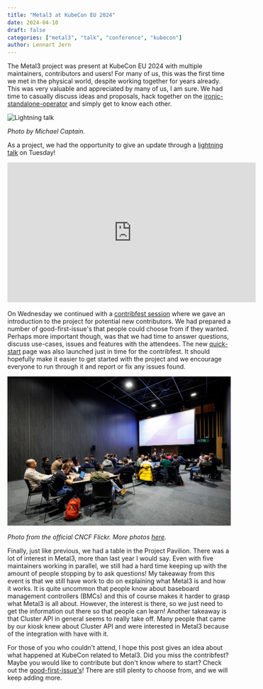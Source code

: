 ```yaml
---
title: "Metal3 at KubeCon EU 2024"
date: 2024-04-10
draft: false
categories: ["metal3", "talk", "conference", "kubecon"]
author: Lennart Jern
---
```


The Metal3 project was present at KubeCon EU 2024 with multiple maintainers,
contributors and users! For many of us, this was the first time we met in the
physical world, despite working together for years already. This was very
valuable and appreciated by many of us, I am sure. We had time to casually
discuss ideas and proposals, hack together on the
[ironic-standalone-operator](https://github.com/metal3-io/ironic-standalone-operator)
and simply get to know each other.

![Lightning
talk](/assets/2024-04-10-Metal3_at_KubeCon_EU_2024/lightningtalk.jpg)

*Photo by Michael Captain.*

As a project, we had the opportunity to give an update through a [lightning
talk](https://www.youtube.com/watch?v=6QsOQsQZQS8) on Tuesday!

<!-- markdownlint-disable no-inline-html -->
<iframe width="560" height="315" src="https://www.youtube.com/embed/6QsOQsQZQS8?si=bH5w9svPxM1NE8Le" title="YouTube video player" frameborder="0" allow="accelerometer; autoplay; clipboard-write; encrypted-media; gyroscope; picture-in-picture; web-share" referrerpolicy="strict-origin-when-cross-origin" allowfullscreen></iframe>
<!-- markdownlint-enable no-inline-html -->

On Wednesday we continued with a [contribfest session](https://kccnceu2024.sched.com/event/1YheY)
where we gave an introduction to the project for potential new contributors. We
had prepared a number of good-first-issue's that people could choose from if
they wanted. Perhaps more important though, was that we had time to answer
questions, discuss use-cases, issues and features with the attendees. The new
[quick-start](https://book.metal3.io/quick-start) page was also launched just in
time for the contribfest. It should hopefully make it easier to get started with
the project and we encourage everyone to run through it and report or fix any
issues found.

![Contribfest](/assets/2024-04-10-Metal3_at_KubeCon_EU_2024/contribfest.jpg)

*Photo from the official CNCF Flickr. More photos
[here](https://www.flickr.com/photos/143247548@N03/53609847541/in/album-72177720315561784/).*

Finally, just like previous, we had a table in the Project Pavilion. There was a
lot of interest in Metal3, more than last year I would say. Even with five
maintainers working in parallel, we still had a hard time keeping up with the
amount of people stopping by to ask questions! My takeaway from this event is
that we still have work to do on explaining what Metal3 is and how it works. It
is quite uncommon that people know about baseboard management controllers (BMCs)
and this of course makes it harder to grasp what Metal3 is all about. However,
the interest is there, so we just need to get the information out there so that
people can learn! Another takeaway is that Cluster API in general seems to
really take off. Many people that came by our kiosk knew about Cluster API and
were interested in Metal3 because of the integration with have with it.

For those of you who couldn't attend, I hope this post gives an idea about what
happened at KubeCon related to Metal3. Did you miss the contribfest? Maybe you
would like to contribute but don't know where to start? Check out the
[good-first-issue's](https://github.com/issues?page=1&q=archived%3Afalse+user%3Ametal3-io+label%3A%22good+first+issue%22+is%3Aissue+sort%3Acreated-asc+is%3Aopen)!
There are still plenty to choose from, and we will keep adding more.
